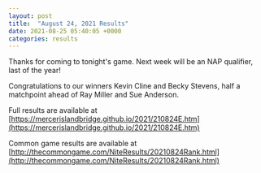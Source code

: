 ```yaml
---
layout: post
title:  "August 24, 2021 Results"
date: 2021-08-25 05:40:05 +0000
categories: results
---
```

Thanks for coming to tonight's game. Next week will be an NAP qualifier, last of the year!

Congratulations to our winners Kevin Cline and Becky Stevens, half a matchpoint ahead of Ray Miller and Sue Anderson.


Full results are available at [https://mercerislandbridge.github.io/2021/210824E.htm](https://mercerislandbridge.github.io/2021/210824E.htm)

Common game results are available at [http://thecommongame.com/NiteResults/20210824Rank.html](http://thecommongame.com/NiteResults/20210824Rank.html)
